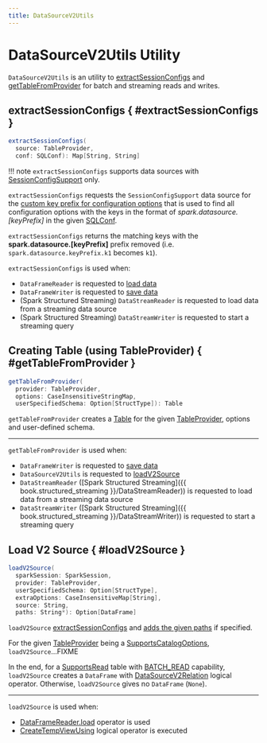 ```yaml
---
title: DataSourceV2Utils
---
```


# DataSourceV2Utils Utility

`DataSourceV2Utils` is an utility to [extractSessionConfigs](#extractSessionConfigs) and [getTableFromProvider](#getTableFromProvider) for batch and streaming reads and writes.

## extractSessionConfigs { #extractSessionConfigs }

```scala
extractSessionConfigs(
  source: TableProvider,
  conf: SQLConf): Map[String, String]
```

!!! note
    `extractSessionConfigs` supports data sources with [SessionConfigSupport](../connector/SessionConfigSupport.md) only.

`extractSessionConfigs` requests the `SessionConfigSupport` data source for the [custom key prefix for configuration options](../connector/SessionConfigSupport.md#keyPrefix) that is used to find all configuration options with the keys in the format of *spark.datasource.[keyPrefix]* in the given [SQLConf](../SQLConf.md#getAllConfs).

`extractSessionConfigs` returns the matching keys with the **spark.datasource.[keyPrefix]** prefix removed (i.e. `spark.datasource.keyPrefix.k1` becomes `k1`).

`extractSessionConfigs` is used when:

* `DataFrameReader` is requested to [load data](../DataFrameReader.md#load)
* `DataFrameWriter` is requested to [save data](../DataFrameWriter.md#save)
* (Spark Structured Streaming) `DataStreamReader` is requested to load data from a streaming data source
* (Spark Structured Streaming) `DataStreamWriter` is requested to start a streaming query

## Creating Table (using TableProvider) { #getTableFromProvider }

```scala
getTableFromProvider(
  provider: TableProvider,
  options: CaseInsensitiveStringMap,
  userSpecifiedSchema: Option[StructType]): Table
```

`getTableFromProvider` creates a [Table](../connector/Table.md) for the given [TableProvider](../connector/TableProvider.md), options and user-defined schema.

---

`getTableFromProvider` is used when:

* `DataFrameWriter` is requested to [save data](../DataFrameWriter.md#save)
* `DataSourceV2Utils` is requested to [loadV2Source](#loadV2Source)
* `DataStreamReader` ([Spark Structured Streaming]({{ book.structured_streaming }}/DataStreamReader)) is requested to load data from a streaming data source
* `DataStreamWriter` ([Spark Structured Streaming]({{ book.structured_streaming }}/DataStreamWriter)) is requested to start a streaming query

## Load V2 Source { #loadV2Source }

```scala
loadV2Source(
  sparkSession: SparkSession,
  provider: TableProvider,
  userSpecifiedSchema: Option[StructType],
  extraOptions: CaseInsensitiveMap[String],
  source: String,
  paths: String*): Option[DataFrame]
```

`loadV2Source` [extractSessionConfigs](DataSourceV2Utils.md#extractSessionConfigs) and [adds the given paths](#getOptionsWithPaths) if specified.

For the given [TableProvider](../connector/TableProvider.md) being a [SupportsCatalogOptions](../connector/catalog/SupportsCatalogOptions.md), `loadV2Source`...FIXME

In the end, for a [SupportsRead](../connector/SupportsRead.md) table with [BATCH_READ](../connector/TableCapability.md#BATCH_READ) capability, `loadV2Source` creates a `DataFrame` with [DataSourceV2Relation](../logical-operators/DataSourceV2Relation.md#create) logical operator. Otherwise, `loadV2Source` gives no `DataFrame` (`None`).

---

`loadV2Source` is used when:

* [DataFrameReader.load](../DataFrameReader.md#load) operator is used
* [CreateTempViewUsing](../logical-operators/CreateTempViewUsing.md) logical operator is executed

